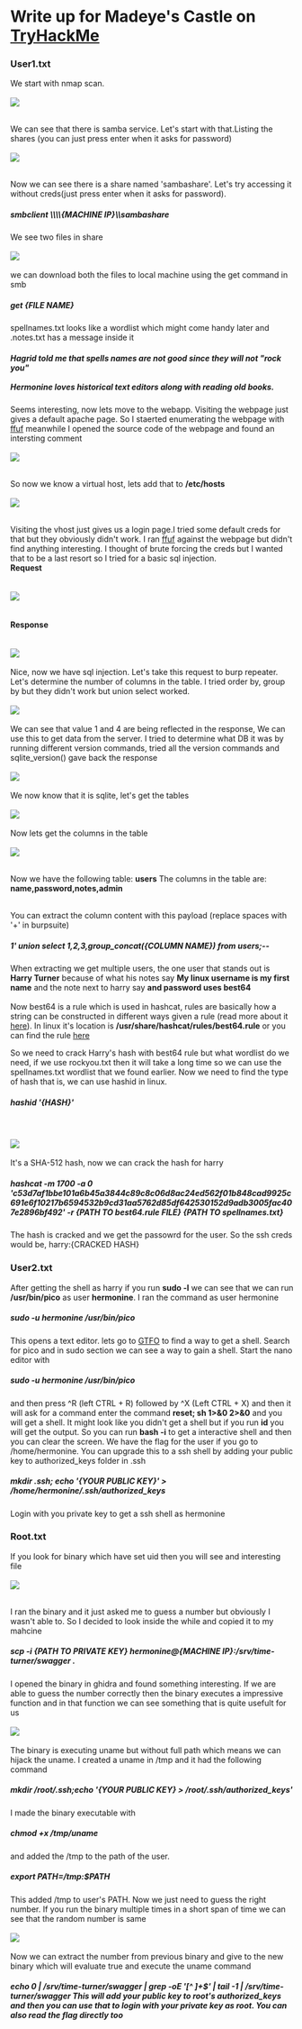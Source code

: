 <h1>Write up for Madeye's Castle on <a href='https://tryhackme.com'>TryHackMe</a> </h1>

<h3>User1.txt</h3>

We start with nmap scan.
<br></br><img src='Screenshot (79).png'/><br></br>

We can see that there is samba service. Let's start with that.Listing the shares
(you can just press enter when it asks for password)
<br></br><img src='Screenshot (80).png'/><br></br>

Now we can see there is a share named 'sambashare'. Let's try accessing it without creds(just press enter when it asks for password).
<h5>smbclient \\\\{MACHINE IP}\\sambashare</h5>
We see two files in share
<br></br><img src='Screenshot (81).png'/><br></br>
we can download both the files to local machine using the get command in smb
<h5>get {FILE NAME}</h5>

spellnames.txt looks like a wordlist which might come handy later and .notes.txt has a message inside it
<h5>Hagrid told me that spells names are not good since they will not "rock you"<br></br>
Hermonine loves historical text editors along with reading old books.</h5>

Seems interesting, now lets move to the webapp. Visiting the webpage just gives a default apache page. So I staerted enumerating the webpage with <a href='https://github.com/ffuf/ffuf'>ffuf</a> meanwhile I opened the source code of the webpage and found an intersting comment
<br></br><img src='Screenshot (82).png'/><br></br>

So now we know a virtual host, lets add that to <b>/etc/hosts</b>
<br></br><img src='Screenshot (83).png'/><br></br>

Visiting the vhost just gives us a login page.I tried some default creds for that but they obviously didn't work. I ran <a href='https://github.com/ffuf/ffuf'>ffuf</a> against the webpage but didn't find anything interesting. I thought of brute forcing the creds but I wanted that to be a last resort so I tried for a basic sql injection.
<br><b>Request</b></br>
<br></br><img src='Screenshot (84).png'/><br></br>
<br><b>Response</b></br>
<br></br><img src='Screenshot (85).png'/><br></br>
Nice, now we have sql injection. Let's take this request to burp repeater. Let's determine the number of columns in the table. I tried order by, group by but they didn't work but union select worked.
<br></br><img src='Screenshot (86).png'/><br></br>
We can see that value 1 and 4 are being reflected in the response, We can use this to get data from the server. I tried to determine what DB it was by running different version commands, tried all the version commands and sqlite_version() gave back the response
<br></br><img src='Screenshot (87).png'/><br></br>
We now know that it is sqlite, let's get the tables
<br></br><img src='Screenshot (88).png'/><br></br>
Now lets get the columns in the table
<br></br><img src='Screenshot (89).png'/><br></br>

Now we have the following table: <b>users</b>
The columns in the table are: <b>name,password,notes,admin</b><br></br>

You can extract the column content with this payload (replace spaces with '+' in burpsuite)
<h5>1' union select 1,2,3,group_concat({COLUMN NAME}) from users;--</h5>

When extracting we get multiple users, the one user that stands out is <b>Harry Turner</b> because of what his notes say <b>My linux username is my first name</b> and the note next to harry say <b>and password uses best64</b>
<br></br>
Now best64 is a rule which is used in hashcat, rules are basically how a string can be constructed in different ways given a rule (read more about it <a href='https://laconicwolf.com/2019/03/29/hashcat-tutorial-rule-writing/'>here</a>). In linux it's location is <b>/usr/share/hashcat/rules/best64.rule</b> or you can find the rule <a href='https://github.com/hashcat/hashcat/blob/master/rules/best64.rule'>here</a>

So we need to crack Harry's hash with best64 rule but what wordlist do we need, if we use rockyou.txt then it will take a long time so we can use the spellnames.txt wordlist that we found earlier. Now we need to find the type of hash that is, we can use hashid in linux.
<h5>hashid '{HASH}'</h5>
<br></br><img src='Screenshot (90).png'/><br></br>
It's a SHA-512 hash, now we can crack the hash for harry
<h5>hashcat -m 1700 -a 0 'c53d7af1bbe101a6b45a3844c89c8c06d8ac24ed562f01b848cad9925c691e6f10217b6594532b9cd31aa5762d85df642530152d9adb3005fac407e2896bf492' -r {PATH TO best64.rule FILE} {PATH TO spellnames.txt}</h5>

The hash is cracked and we get the passowrd for the user. So the ssh creds would be, harry:{CRACKED HASH}


<h3>User2.txt</h3>
After getting the shell as harry if you run <b>sudo -l</b> we can see that we can run <b>/usr/bin/pico</b> as user <b>hermonine</b>. I ran the command as user hermonine
<h5>sudo -u hermonine /usr/bin/pico</h5>
This opens a text editor. lets go to <a href='https://gtfobins.github.io'>GTFO</a> to find a way to get a shell. Search for pico and in sudo section we can see a way to gain a shell.
Start the nano editor with 
<h5>sudo -u hermonine /usr/bin/pico</h5>
and then press ^R (left CTRL + R) followed by ^X (Left CTRL + X) and then it will ask for a command enter the command <b>reset; sh 1>&0 2>&0</b> and you will get a shell.
It might look like you didn't get a shell but if you run <b>id</b> you will get the output. So you can run <b>bash -i</b> to get a interactive shell and then you can clear the screen.
We have the flag for the user if you go to /home/hermonine. You can upgrade this to a ssh shell by adding your public key to authorized_keys folder in .ssh
<h5>mkdir .ssh; echo '{YOUR PUBLIC KEY}' > /home/hermonine/.ssh/authorized_keys</h5>
Login with you private key to get a ssh shell as hermonine

<h3>Root.txt</h3>

If you look for binary which have set uid then you will see and interesting file
<br></br><img src='Screenshot (91).png'/><br></br>

I ran the binary and it just asked me to guess a number but obviously I wasn't able to. So I decided to look inside the while and copied it to my mahcine
<h5>scp -i {PATH TO PRIVATE KEY} hermonine@{MACHINE IP}:/srv/time-turner/swagger .</h5>

I opened the binary in ghidra and found something interesting. If we are able to guess the number correctly then the binary executes a impressive function and in that function we can see something that is quite usefult for us
<br></br><img src='Screenshot (92).png'/><br></br>
The binary is executing uname but without full path which means we can hijack the uname. I created a uname in /tmp and it had the following command
<h5>mkdir /root/.ssh;echo '{YOUR PUBLIC KEY} > /root/.ssh/authorized_keys'</h5>
I made the binary executable with <h5>chmod +x /tmp/uname</h5> and added the /tmp to the path of the user.
<h5>export PATH=/tmp:$PATH</h5>
This added /tmp to user's PATH. Now we just need to guess the right  number. If you run the binary multiple times in a short span of time we can see that the random number is same
<br></br><img src='Screenshot (93).png'/><br></br>
Now we can extract the number from previous binary and give to the new binary which will evaluate true and execute the uname command
<h5>echo 0 | /srv/time-turner/swagger | grep -oE '[^ ]+$' | tail -1 | /srv/time-turner/swagger</5>
This will add your public key to root's authorized_keys and then you can use that to login with your private key as root. You can also read the flag directly too





